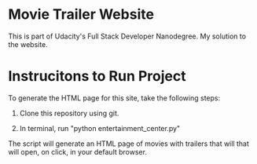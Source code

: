 # Movie Trailer Website

This is part of Udacity's Full Stack Developer Nanodegree.
My solution to the website. 

# Instrucitons to Run Project

To generate the HTML page for this site, take the following steps:

1) Clone this repository using git.

2) In terminal, run "python entertainment_center.py"

The script will generate an HTML page of movies with trailers that will that will open, on click, in your default browser.
